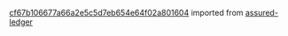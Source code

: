 [cf67b106677a66a2e5c5d7eb654e64f02a801604](https://github.com/insolar/assured-ledger/commit/cf67b106677a66a2e5c5d7eb654e64f02a801604) imported from [assured-ledger](https://github.com/insolar/assured-ledger)
